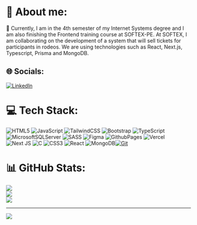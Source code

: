 # 💫 About me:
🔭 Currently, I am in the 4th semester of my Internet Systems degree and I am also finishing the Frontend training course at SOFTEX-PE. At SOFTEX, I am collaborating on the development of a system that will sell tickets for participants in rodeos. We are using technologies such as React, Next.js, Typescript, Prisma and MongoDB.


## 🌐 Socials:
[![LinkedIn](https://img.shields.io/badge/LinkedIn-%230077B5.svg?logo=linkedin&logoColor=white)](https://linkedin.com/in/https://www.linkedin.com/in/juscelinomamede/) 

# 💻 Tech Stack:
![HTML5](https://img.shields.io/badge/html5-%23E34F26.svg?style=flat&logo=html5&logoColor=white) ![JavaScript](https://img.shields.io/badge/javascript-%23323330.svg?style=flat&logo=javascript&logoColor=%23F7DF1E) ![TailwindCSS](https://img.shields.io/badge/tailwindcss-%2338B2AC.svg?style=flat&logo=tailwind-css&logoColor=white) ![Bootstrap](https://img.shields.io/badge/bootstrap-%238511FA.svg?style=flat&logo=bootstrap&logoColor=white) ![TypeScript](https://img.shields.io/badge/typescript-%23007ACC.svg?style=flat&logo=typescript&logoColor=white) ![MicrosoftSQLServer](https://img.shields.io/badge/Microsoft%20SQL%20Server-CC2927?style=flat&logo=microsoft%20sql%20server&logoColor=white) ![SASS](https://img.shields.io/badge/SASS-hotpink.svg?style=flat&logo=SASS&logoColor=white) ![Figma](https://img.shields.io/badge/figma-%23F24E1E.svg?style=flat&logo=figma&logoColor=white) ![GithubPages](https://img.shields.io/badge/github%20pages-121013?style=flat&logo=github&logoColor=white) ![Vercel](https://img.shields.io/badge/vercel-%23000000.svg?style=flat&logo=vercel&logoColor=white) ![Next JS](https://img.shields.io/badge/Next-black?style=flat&logo=next.js&logoColor=white) ![C](https://img.shields.io/badge/c-%2300599C.svg?style=flat&logo=c&logoColor=white) ![CSS3](https://img.shields.io/badge/css3-%231572B6.svg?style=flat&logo=css3&logoColor=white) ![React](https://img.shields.io/badge/react-%2320232a.svg?style=flat&logo=react&logoColor=%2361DAFB) ![MongoDB](https://img.shields.io/badge/MongoDB-%234ea94b.svg?style=flat&logo=mongodb&logoColor=white)[![Git](https://img.shields.io/badge/Git-%23F05032.svg?style=flat&logo=git&logoColor=white)](https://git-scm.com/)

# 📊 GitHub Stats:
![](https://github-readme-stats.vercel.app/api?username=JuscelinoMamede01&theme=chartreuse-dark&hide_border=false&include_all_commits=true&count_private=true)<br/>
![](https://github-readme-streak-stats.herokuapp.com/?user=JuscelinoMamede01&theme=chartreuse-dark&hide_border=false)<br/>
![](https://github-readme-stats.vercel.app/api/top-langs/?username=JuscelinoMamede01&theme=chartreuse-dark&hide_border=false&include_all_commits=true&count_private=true&layout=compact)

---
[![](https://visitcount.itsvg.in/api?id=JuscelinoMamede01&icon=0&color=0)](https://visitcount.itsvg.in)

<!-- Proudly created with GPRM ( https://gprm.itsvg.in ) -->
